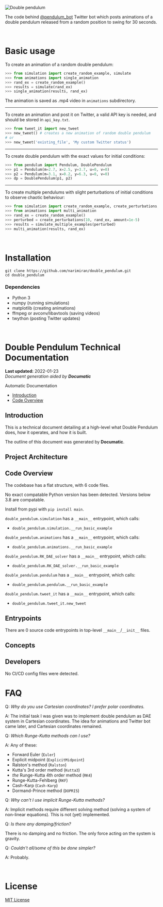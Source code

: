 ![Double pendulum](double_pendulum.png)


The code behind [@pendulum_bot](https://twitter.com/pendulum_bot) Twitter bot which posts animations of a double pendulum released from a random position to swing for 30 seconds.


&nbsp;


# Basic usage

To create an animation of a random double pendulum:

```python
>>> from simulation import create_random_example, simulate
>>> from animations import single_animation
>>> rand_ex = create_random_example()
>>> results = simulate(rand_ex)
>>> single_animation(results, rand_ex)
```

The animation is saved as .mp4 video in `animations` subdirectory.

---

To create an animation and post it on Twitter, a valid API key is needed, and should be stored in `api_key.txt`.

```python
>>> from tweet_it import new_tweet
>>> new_tweet() # creates a new animation of random double pendulum
# or
>>> new_tweet('existing_file', 'My custom Twitter status')
```

---

To create double pendulum with the exact values for initial conditions:

```python
>>> from pendulum import Pendulum, DoublePendulum
>>> p1 = Pendulum(m=2.7, x=2.5, y=3.7, u=0, v=0)
>>> p2 = Pendulum(m=3.1, x=0.2, y=6.3, u=0, v=0)
>>> dp = DoublePendulum(p1, p2)
```

---

To create multiple pendulums with slight perturbations of initial conditions to observe chaotic behaviour:

```python
>>> from simulation import create_random_example, create_perturbations, simulate_multiple_examples
>>> from animations import multi_animation
>>> rand_ex = create_random_example()
>>> perturbed = create_perturbations(10, rand_ex, amount=1e-5)
>>> results = simulate_multiple_examples(perturbed)
>>> multi_animation(results, rand_ex)
```


&nbsp;


# Installation

```
git clone https://github.com/narimiran/double_pendulum.git
cd double_pendulum
```

### Dependencies

* Python 3
* numpy (running simulations)
* matplotlib (creating animations)
* ffmpeg or avconv/libavtools (saving videos)
* twython (posting Twitter updates)


&nbsp;


# Double Pendulum Technical Documentation

**Last updated:** 2022-01-23\
_Document generation aided by **Documatic**_

Automatic Documentation

* [Introduction](#introduction)
* [Code Overview](#code-overview)

## Introduction

This is a technical document detailing
        at a high-level
        what Double Pendulum does, how it operates,
        and how it is built.

The outline of this document was generated
        by **Documatic**.
<!---Documatic-section-group: arch-start--->


## Project Architecture


<!---Documatic-section-group: arch-end--->

<!---Documatic-section-group: helloworld-start--->


## Code Overview

The codebase has a flat structure, with 6 code files.
<!---Documatic-section-helloworld: setup-start--->

No exact compatable Python version has been detected.
Versions below 3.8 are compatable.

Install from pypi with `pip install main`.



<!---Documatic-section-helloworld: setup-end--->
`double_pendulum.simulation` has a `__main__` entrypoint, which calls:

* `double_pendulum.simulation.__run_basic_example`

`double_pendulum.animations` has a `__main__` entrypoint, which calls:

* `double_pendulum.animations.__run_basic_example`

`double_pendulum.RK_DAE_solver` has a `__main__` entrypoint, which calls:

* `double_pendulum.RK_DAE_solver.__run_basic_example`

`double_pendulum.pendulum` has a `__main__` entrypoint, which calls:

* `double_pendulum.pendulum.__run_basic_example`

`double_pendulum.tweet_it` has a `__main__` entrypoint, which calls:

* `double_pendulum.tweet_it.new_tweet`


<!---Documatic-section-helloworld: entrypoints-start--->


## Entrypoints

There are 0 source code entrypoints in top-level `__main__`/`__init__` files.


<!---Documatic-section-helloworld: entrypoints-end--->

<!---Documatic-section-group: concept-start--->
## Concepts
<!---Documatic-section-group: concept-end--->

<!---Documatic-section-group: helloworld-end--->

<!---Documatic-section-group: dev-start--->


## Developers
<!---Documatic-section-dev: setup-start--->





<!---Documatic-section-dev: setup-end--->

<!---Documatic-section-dev: ci-start--->
No CI/CD config files were detected.


<!---Documatic-section-dev: ci-end--->

<!---Documatic-section-group: dev-end--->


# FAQ

Q: *Why do you use Cartesian coordinates? I prefer polar coordinates.*

A: The initial task I was given was to implement double pendulum as DAE system in Cartesian coordinates. The idea for animations and Twitter bot came later, and Cartesian coordinates remained.

Q: *Which Runge-Kutta methods can I use?*

A: Any of these:

* Forward Euler (`Euler`)
* Explicit midpoint (`ExplicitMidpoint`)
* Ralston's method (`Ralston`)
* Kutta's 3rd order method (`Kutta3`)
* *the* Runge-Kutta 4th order method (`RK4`)
* Runge-Kutta-Fehlberg (`RKF`)
* Cash-Karp (`Cash-Karp`)
* Dormand-Prince method (`DOPRI5`)

Q: *Why can't I use implicit Runge-Kutta methods?*

A: Implicit methods require different solving method (solving a system of non-linear equations). This is not (yet) implemented.

Q: *Is there any damping/friction?*

There is no damping and no friction. The only force acting on the system is gravity.

Q: *Couldn't all/some of this be done simpler?*

A: Probably.


&nbsp;


# License

[MIT License](LICENSE.txt)